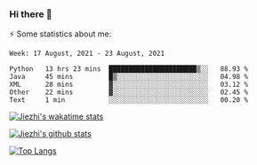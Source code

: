 ### Hi there 👋

⚡ Some statistics about me:


<!--START_SECTION:waka-->
```text
Week: 17 August, 2021 - 23 August, 2021

Python   13 hrs 23 mins  ██████████████████████▒░░   88.93 % 
Java     45 mins         █▒░░░░░░░░░░░░░░░░░░░░░░░   04.98 % 
XML      28 mins         ▓░░░░░░░░░░░░░░░░░░░░░░░░   03.12 % 
Other    22 mins         ▓░░░░░░░░░░░░░░░░░░░░░░░░   02.45 % 
Text     1 min           ░░░░░░░░░░░░░░░░░░░░░░░░░   00.20 % 
```
<!--END_SECTION:waka-->


[![Jiezhi's wakatime stats](https://github-readme-stats.vercel.app/api/wakatime?username=Tencent)](https://github.com/Jiezhi)



[![Jiezhi's github stats](https://github-readme-stats.vercel.app/api?username=Jiezhi&show_icons=true)](https://github.com/Jiezhi/github-readme-stats)

[![Top Langs](https://github-readme-stats.vercel.app/api/top-langs/?username=Jiezhi&hide=javascript,html)](https://github.com/Jiezhi/github-readme-stats)
<!--
**Jiezhi/Jiezhi** is a ✨ _special_ ✨ repository because its `README.md` (this file) appears on your GitHub profile.

Here are some ideas to get you started:

- 🔭 I’m currently working on ...
- 🌱 I’m currently learning ...
- 👯 I’m looking to collaborate on ...
- 🤔 I’m looking for help with ...
- 💬 Ask me about ...
- 📫 How to reach me: ...
- 😄 Pronouns: ...
- ⚡ Fun fact: ...
-->

